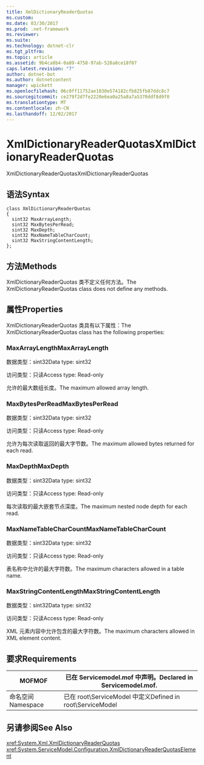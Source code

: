 ```yaml
---
title: XmlDictionaryReaderQuotas
ms.custom: 
ms.date: 03/30/2017
ms.prod: .net-framework
ms.reviewer: 
ms.suite: 
ms.technology: dotnet-clr
ms.tgt_pltfrm: 
ms.topic: article
ms.assetid: 9b4ca8b4-0a89-4758-97ab-528a8ce18f07
caps.latest.revision: "7"
author: dotnet-bot
ms.author: dotnetcontent
manager: wpickett
ms.openlocfilehash: 06c0ff11752ae1030e574182cfb825fb87ddc8c7
ms.sourcegitcommit: ce279f2d7fe2220e6ea0a25a8a7a5370ddf8d9f0
ms.translationtype: MT
ms.contentlocale: zh-CN
ms.lasthandoff: 12/02/2017
---
```

# <a name="xmldictionaryreaderquotas"></a><span data-ttu-id="af949-102">XmlDictionaryReaderQuotas</span><span class="sxs-lookup"><span data-stu-id="af949-102">XmlDictionaryReaderQuotas</span></span>
<span data-ttu-id="af949-103">XmlDictionaryReaderQuotas</span><span class="sxs-lookup"><span data-stu-id="af949-103">XmlDictionaryReaderQuotas</span></span>  
  
## <a name="syntax"></a><span data-ttu-id="af949-104">语法</span><span class="sxs-lookup"><span data-stu-id="af949-104">Syntax</span></span>  
  
```  
class XmlDictionaryReaderQuotas  
{  
  sint32 MaxArrayLength;  
  sint32 MaxBytesPerRead;  
  sint32 MaxDepth;  
  sint32 MaxNameTableCharCount;  
  sint32 MaxStringContentLength;  
};  
```  
  
## <a name="methods"></a><span data-ttu-id="af949-105">方法</span><span class="sxs-lookup"><span data-stu-id="af949-105">Methods</span></span>  
 <span data-ttu-id="af949-106">XmlDictionaryReaderQuotas 类不定义任何方法。</span><span class="sxs-lookup"><span data-stu-id="af949-106">The XmlDictionaryReaderQuotas class does not define any methods.</span></span>  
  
## <a name="properties"></a><span data-ttu-id="af949-107">属性</span><span class="sxs-lookup"><span data-stu-id="af949-107">Properties</span></span>  
 <span data-ttu-id="af949-108">XmlDictionaryReaderQuotas 类具有以下属性：</span><span class="sxs-lookup"><span data-stu-id="af949-108">The XmlDictionaryReaderQuotas class has the following properties:</span></span>  
  
### <a name="maxarraylength"></a><span data-ttu-id="af949-109">MaxArrayLength</span><span class="sxs-lookup"><span data-stu-id="af949-109">MaxArrayLength</span></span>  
 <span data-ttu-id="af949-110">数据类型：sint32</span><span class="sxs-lookup"><span data-stu-id="af949-110">Data type: sint32</span></span>  
  
 <span data-ttu-id="af949-111">访问类型：只读</span><span class="sxs-lookup"><span data-stu-id="af949-111">Access type: Read-only</span></span>  
  
 <span data-ttu-id="af949-112">允许的最大数组长度。</span><span class="sxs-lookup"><span data-stu-id="af949-112">The maximum allowed array length.</span></span>  
  
### <a name="maxbytesperread"></a><span data-ttu-id="af949-113">MaxBytesPerRead</span><span class="sxs-lookup"><span data-stu-id="af949-113">MaxBytesPerRead</span></span>  
 <span data-ttu-id="af949-114">数据类型：sint32</span><span class="sxs-lookup"><span data-stu-id="af949-114">Data type: sint32</span></span>  
  
 <span data-ttu-id="af949-115">访问类型：只读</span><span class="sxs-lookup"><span data-stu-id="af949-115">Access type: Read-only</span></span>  
  
 <span data-ttu-id="af949-116">允许为每次读取返回的最大字节数。</span><span class="sxs-lookup"><span data-stu-id="af949-116">The maximum allowed bytes returned for each read.</span></span>  
  
### <a name="maxdepth"></a><span data-ttu-id="af949-117">MaxDepth</span><span class="sxs-lookup"><span data-stu-id="af949-117">MaxDepth</span></span>  
 <span data-ttu-id="af949-118">数据类型：sint32</span><span class="sxs-lookup"><span data-stu-id="af949-118">Data type: sint32</span></span>  
  
 <span data-ttu-id="af949-119">访问类型：只读</span><span class="sxs-lookup"><span data-stu-id="af949-119">Access type: Read-only</span></span>  
  
 <span data-ttu-id="af949-120">每次读取的最大嵌套节点深度。</span><span class="sxs-lookup"><span data-stu-id="af949-120">The maximum nested node depth for each read.</span></span>  
  
### <a name="maxnametablecharcount"></a><span data-ttu-id="af949-121">MaxNameTableCharCount</span><span class="sxs-lookup"><span data-stu-id="af949-121">MaxNameTableCharCount</span></span>  
 <span data-ttu-id="af949-122">数据类型：sint32</span><span class="sxs-lookup"><span data-stu-id="af949-122">Data type: sint32</span></span>  
  
 <span data-ttu-id="af949-123">访问类型：只读</span><span class="sxs-lookup"><span data-stu-id="af949-123">Access type: Read-only</span></span>  
  
 <span data-ttu-id="af949-124">表名称中允许的最大字符数。</span><span class="sxs-lookup"><span data-stu-id="af949-124">The maximum characters allowed in a table name.</span></span>  
  
### <a name="maxstringcontentlength"></a><span data-ttu-id="af949-125">MaxStringContentLength</span><span class="sxs-lookup"><span data-stu-id="af949-125">MaxStringContentLength</span></span>  
 <span data-ttu-id="af949-126">数据类型：sint32</span><span class="sxs-lookup"><span data-stu-id="af949-126">Data type: sint32</span></span>  
  
 <span data-ttu-id="af949-127">访问类型：只读</span><span class="sxs-lookup"><span data-stu-id="af949-127">Access type: Read-only</span></span>  
  
 <span data-ttu-id="af949-128">XML 元素内容中允许包含的最大字符数。</span><span class="sxs-lookup"><span data-stu-id="af949-128">The maximum characters allowed in XML element content.</span></span>  
  
## <a name="requirements"></a><span data-ttu-id="af949-129">要求</span><span class="sxs-lookup"><span data-stu-id="af949-129">Requirements</span></span>  
  
|<span data-ttu-id="af949-130">MOF</span><span class="sxs-lookup"><span data-stu-id="af949-130">MOF</span></span>|<span data-ttu-id="af949-131">已在 Servicemodel.mof 中声明。</span><span class="sxs-lookup"><span data-stu-id="af949-131">Declared in Servicemodel.mof.</span></span>|  
|---------|-----------------------------------|  
|<span data-ttu-id="af949-132">命名空间</span><span class="sxs-lookup"><span data-stu-id="af949-132">Namespace</span></span>|<span data-ttu-id="af949-133">已在 root\ServiceModel 中定义</span><span class="sxs-lookup"><span data-stu-id="af949-133">Defined in root\ServiceModel</span></span>|  
  
## <a name="see-also"></a><span data-ttu-id="af949-134">另请参阅</span><span class="sxs-lookup"><span data-stu-id="af949-134">See Also</span></span>  
 <xref:System.Xml.XmlDictionaryReaderQuotas>  
 <xref:System.ServiceModel.Configuration.XmlDictionaryReaderQuotasElement>
